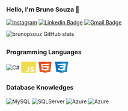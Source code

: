 ### Hello, I'm Bruno Souza 👋
<div 
  
[![Instagram](https://img.shields.io/badge/@brunopsouza_-E4405F?style=flat-square&logo=instagram&logoColor=white)](https://www.instagram.com/brunopsouza_/)
[![Linkedin Badge](https://img.shields.io/badge/-Bruno%20Souza-333ccc?style=flat-square&labelColor=3333cc&logo=Linkedin&logoColor=white&link=https://www.linkedin.com/in/bruno-souza-014176204/)](https://www.linkedin.com/in/bruno-souza-014176204/) 
[![Gmail Badge](https://img.shields.io/badge/-brunocarlos.p.souza@gmail.com-FF0000?style=flat-square&logo=Gmail&logoColor=white&link=mailto:brunocarlos.p.souza@gmail.com)](mailto:brunocarlos.p.souza@gmail.com)

</div>

<div 
  
![brunopsouz GitHub stats](https://github-readme-stats.vercel.app/api/top-langs/?username=brunopsouz&show_icons=true&layout=compact&theme=gotham)

</div>

##

 <div style="flex-basis: 48%;">
    <h3>Programming Languages</h3>
    <img align="center" alt="C#" height="30" width="40" src="https://cdn.jsdelivr.net/gh/devicons/devicon@latest/icons/csharp/csharp-original.svg">
    <img align="center" alt="Js" height="30" width="40" src="https://raw.githubusercontent.com/devicons/devicon/master/icons/javascript/javascript-plain.svg">
    <img align="center" alt="HTML" height="30" width="40" src="https://raw.githubusercontent.com/devicons/devicon/master/icons/html5/html5-original.svg">
    <img align="center" alt="CSS" height="30" width="40" src="https://raw.githubusercontent.com/devicons/devicon/master/icons/css3/css3-original.svg">
  </div>

  ##
  
 <div style="flex-basis: 48%;">
    <h3>Database Knowledges</h3>
    <img align="center" alt="MySQL" height="30" width="40" src="https://cdn.jsdelivr.net/gh/devicons/devicon@latest/icons/mysql/mysql-original-wordmark.svg" />
    <img align="center" alt="SQLServer" height="30" width="40" src="https://cdn.jsdelivr.net/gh/devicons/devicon@latest/icons/microsoftsqlserver/microsoftsqlserver-original.svg" >
    <img align="center" alt="Azure" height="30" width="40" src="https://cdn.jsdelivr.net/gh/devicons/devicon@latest/icons/azuresqldatabase/azuresqldatabase-original.svg">
    <img align="center" alt="Azure" height="30" width="40" src="https://cdn.jsdelivr.net/gh/devicons/devicon@latest/icons/azuredevops/azuredevops-original.svg">
  </div>
  
##
          
          
